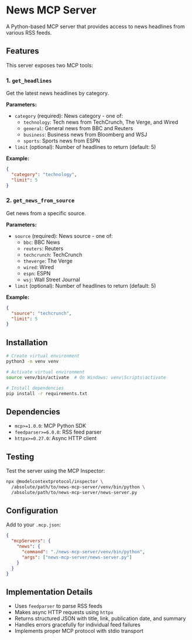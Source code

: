 # News MCP Server

A Python-based MCP server that provides access to news headlines from various RSS feeds.

## Features

This server exposes two MCP tools:

### 1. `get_headlines`
Get the latest news headlines by category.

**Parameters:**
- `category` (required): News category - one of:
  - `technology`: Tech news from TechCrunch, The Verge, and Wired
  - `general`: General news from BBC and Reuters
  - `business`: Business news from Bloomberg and WSJ
  - `sports`: Sports news from ESPN
- `limit` (optional): Number of headlines to return (default: 5)

**Example:**
```json
{
  "category": "technology",
  "limit": 5
}
```

### 2. `get_news_from_source`
Get news from a specific source.

**Parameters:**
- `source` (required): News source - one of:
  - `bbc`: BBC News
  - `reuters`: Reuters
  - `techcrunch`: TechCrunch
  - `theverge`: The Verge
  - `wired`: Wired
  - `espn`: ESPN
  - `wsj`: Wall Street Journal
- `limit` (optional): Number of headlines to return (default: 5)

**Example:**
```json
{
  "source": "techcrunch",
  "limit": 5
}
```

## Installation

```bash
# Create virtual environment
python3 -m venv venv

# Activate virtual environment
source venv/bin/activate  # On Windows: venv\Scripts\activate

# Install dependencies
pip install -r requirements.txt
```

## Dependencies

- `mcp>=1.0.0`: MCP Python SDK
- `feedparser>=6.0.0`: RSS feed parser
- `httpx>=0.27.0`: Async HTTP client

## Testing

Test the server using the MCP Inspector:

```bash
npx @modelcontextprotocol/inspector \
  /absolute/path/to/news-mcp-server/venv/bin/python \
  /absolute/path/to/news-mcp-server/news-server.py
```

## Configuration

Add to your `.mcp.json`:

```json
{
  "mcpServers": {
    "news": {
      "command": "./news-mcp-server/venv/bin/python",
      "args": ["news-mcp-server/news-server.py"]
    }
  }
}
```

## Implementation Details

- Uses `feedparser` to parse RSS feeds
- Makes async HTTP requests using `httpx`
- Returns structured JSON with title, link, publication date, and summary
- Handles errors gracefully for individual feed failures
- Implements proper MCP protocol with stdio transport
